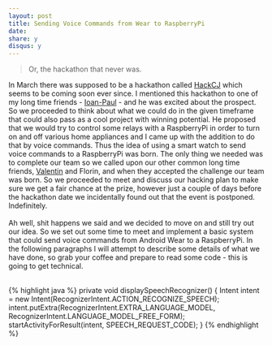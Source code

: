 ```yaml
---
layout: post
title: Sending Voice Commands from Wear to RaspberryPi
date:
share: y
disqus: y
---
```

[jp]:https://ro.linkedin.com/in/ioanpaulpirau
[vali]:https://ro.linkedin.com/pub/valentin-mone/2/386/714
[hackcj]:http://clujinnovationdays.com/hackcj

>Or, the hackathon that never was.
>
>

In March there was supposed to be a hackathon called [HackCJ][hackcj] which seems to be coming soon ever since. I mentioned this hackathon to one of my long time friends - [Ioan-Paul][jp] - and he was excited about the prospect. So we proceeded to think about what we could do in the given timeframe that could also pass as a cool project with winning potential. He proposed that we would try to control some relays with a RaspberryPi in order to turn on and off various home appliances and I came up with the addition to do that by voice commands. Thus the idea of using a smart watch to send voice commands to a RaspberryPi was born. The only thing we needed was to complete our team so we called upon our other common long time friends, [Valentin][vali] and Florin, and when they accepted the challenge our team was born. So we proceeded to meet and discuss our hacking plan to make sure we get a fair chance at the prize, however just a couple of days before the hackathon date we incidentally found out that the event is postponed. Indefinitely.
<br/><br/>
Ah well, shit happens we said and we decided to move on and still try out our idea. So we set out some time to meet and implement a basic system that could send voice commands from Android Wear to a RaspberryPi. In the following paragraphs I will attempt to describe some details of what we have done, so grab your coffee and prepare to read some code - this is going to get technical.
<br/><br/>

{% highlight java %}
	private void displaySpeechRecognizer() {
        Intent intent = new Intent(RecognizerIntent.ACTION_RECOGNIZE_SPEECH);
        intent.putExtra(RecognizerIntent.EXTRA_LANGUAGE_MODEL,
                RecognizerIntent.LANGUAGE_MODEL_FREE_FORM);
        startActivityForResult(intent, SPEECH_REQUEST_CODE);
    }
{% endhighlight %}